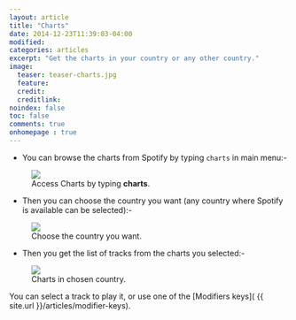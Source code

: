 ```yaml
---
layout: article
title: "Charts"
date: 2014-12-23T11:39:03-04:00
modified:
categories: articles
excerpt: "Get the charts in your country or any other country."
image:
  teaser: teaser-charts.jpg
  feature:
  credit: 
  creditlink:
noindex: false
toc: false
comments: true
onhomepage : true
---
```


* You can browse the charts from Spotify by typing `charts` in main menu:-

<figure>
	<img src="{{ site.url }}/images/charts1.jpg"></a>
	<figcaption>Access Charts by typing <b>charts</b>.</figcaption>
</figure>

* Then you can choose the country you want (any country where Spotify is available can be selected):-

<figure>
	<img src="{{ site.url }}/images/charts2.jpg"></a>
	<figcaption>Choose the country you want.</figcaption>
</figure>

* Then you get the list of tracks from the charts you selected:-

<figure>
	<img src="{{ site.url }}/images/charts3.jpg"></a>
	<figcaption>Charts in chosen country.</figcaption>
</figure>

You can select a track to play it, or use one of the [Modifiers keys]( {{ site.url }}/articles/modifier-keys).